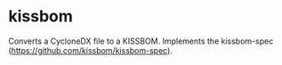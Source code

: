 # kissbom
Converts a CycloneDX file to a KISSBOM.  Implements the kissbom-spec (https://github.com/kissbom/kissbom-spec). 
